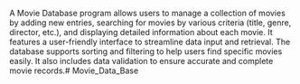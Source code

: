 A Movie Database program allows users to manage a collection of movies by adding new entries, searching for movies by various criteria (title, genre, director, etc.), and displaying detailed information about each movie. It features a user-friendly interface to streamline data input and retrieval. The database supports sorting and filtering to help users find specific movies easily. It also includes data validation to ensure accurate and complete movie records.# Movie_Data_Base

